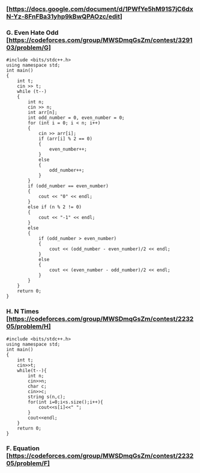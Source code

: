 ### [https://docs.google.com/document/d/1PWfYe5hM91S7jC6dxN-Yz-8FnFBa31yhp9kBwQPAOzc/edit]

### G. Even Hate Odd [https://codeforces.com/group/MWSDmqGsZm/contest/329103/problem/G]

```
#include <bits/stdc++.h>
using namespace std;
int main()
{
    int t;
    cin >> t;
    while (t--)
    {
        int n;
        cin >> n;
        int arr[n];
        int odd_number = 0, even_number = 0;
        for (int i = 0; i < n; i++)
        {
            cin >> arr[i];
            if (arr[i] % 2 == 0)
            {
                even_number++;
            }
            else
            {
                odd_number++;
            }
        }
        if (odd_number == even_number)
        {
            cout << "0" << endl;
        }
        else if (n % 2 != 0)
        {
            cout << "-1" << endl;
        }
        else
        {
            if (odd_number > even_number)
            {
                cout << (odd_number - even_number)/2 << endl;
            }
            else
            {
                cout << (even_number - odd_number)/2 << endl;
            }
        }
    }
    return 0;
}
```

### H. N Times [https://codeforces.com/group/MWSDmqGsZm/contest/223205/problem/H]
```
#include <bits/stdc++.h>
using namespace std;
int main()
{
    int t;
    cin>>t;
    while(t--){
        int n;
        cin>>n;
        char c;
        cin>>c;
        string s(n,c);
        for(int i=0;i<s.size();i++){
            cout<<s[i]<<" ";
        }
        cout<<endl;
    }
    return 0;
}

```

### F. Equation [https://codeforces.com/group/MWSDmqGsZm/contest/223205/problem/F]
```

```

###
```

```

###
```

```

###
```

```

###
```

```

###
```

```

###
```

```

###
```

```

